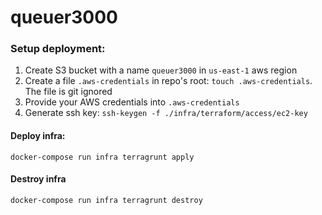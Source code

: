 # queuer3000

### Setup deployment:

1. Create S3 bucket with a name `queuer3000` in `us-east-1` aws region
2. Create a file `.aws-credentials` in repo's root: `touch .aws-credentials`. The file is git ignored
2. Provide your AWS credentials into `.aws-credentials`
3. Generate ssh key: `ssh-keygen -f ./infra/terraform/access/ec2-key`

#### Deploy infra:

```
docker-compose run infra terragrunt apply
```

#### Destroy infra

```
docker-compose run infra terragrunt destroy
```
